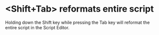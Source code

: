 # &lt;Shift+Tab&gt; reformats entire script

Holding down the Shift key while pressing the Tab key will reformat
the entire script in the Script Editor.
